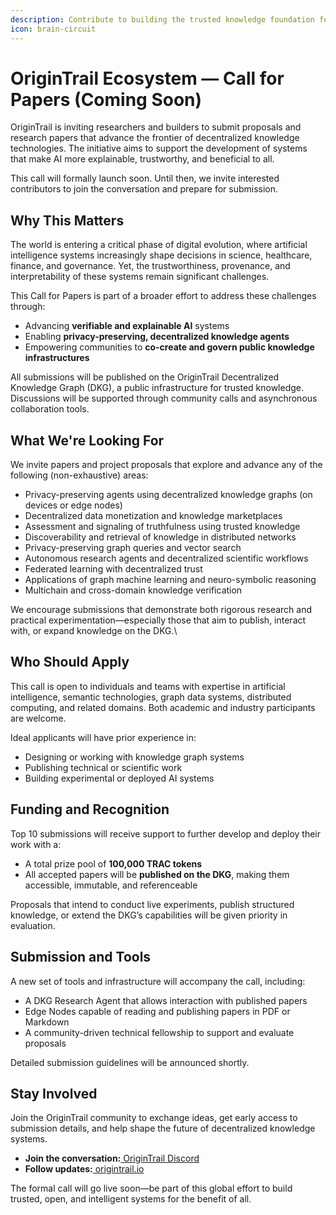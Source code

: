 ```yaml
---
description: Contribute to building the trusted knowledge foundation for AI and humanity.
icon: brain-circuit
---
```


# OriginTrail Ecosystem — Call for Papers (Coming Soon)

OriginTrail is inviting researchers and builders to submit proposals and research papers that advance the frontier of decentralized knowledge technologies. The initiative aims to support the development of systems that make AI more explainable, trustworthy, and beneficial to all.

This call will formally launch soon. Until then, we invite interested contributors to join the conversation and prepare for submission.

## Why This Matters

The world is entering a critical phase of digital evolution, where artificial intelligence systems increasingly shape decisions in science, healthcare, finance, and governance. Yet, the trustworthiness, provenance, and interpretability of these systems remain significant challenges.

This Call for Papers is part of a broader effort to address these challenges through:

* Advancing **verifiable and explainable AI** systems
* Enabling **privacy-preserving, decentralized knowledge agents**
* Empowering communities to **co-create and govern public knowledge infrastructures**

All submissions will be published on the OriginTrail Decentralized Knowledge Graph (DKG), a public infrastructure for trusted knowledge. Discussions will be supported through community calls and asynchronous collaboration tools.

## What We're Looking For

We invite papers and project proposals that explore and advance any of the following (non-exhaustive) areas:

* Privacy-preserving agents using decentralized knowledge graphs (on devices or edge nodes)
* Decentralized data monetization and knowledge marketplaces
* Assessment and signaling of truthfulness using trusted knowledge
* Discoverability and retrieval of knowledge in distributed networks
* Privacy-preserving graph queries and vector search
* Autonomous research agents and decentralized scientific workflows
* Federated learning with decentralized trust
* Applications of graph machine learning and neuro-symbolic reasoning
* Multichain and cross-domain knowledge verification

We encourage submissions that demonstrate both rigorous research and practical experimentation—especially those that aim to publish, interact with, or expand knowledge on the DKG.\


## Who Should Apply

This call is open to individuals and teams with expertise in artificial intelligence, semantic technologies, graph data systems, distributed computing, and related domains. Both academic and industry participants are welcome.

Ideal applicants will have prior experience in:

* Designing or working with knowledge graph systems
* Publishing technical or scientific work
* Building experimental or deployed AI systems

## Funding and Recognition

Top 10 submissions will receive support to further develop and deploy their work with a:

* A total prize pool of **100,000 TRAC tokens**
* All accepted papers will be **published on the DKG**, making them accessible, immutable, and referenceable

Proposals that intend to conduct live experiments, publish structured knowledge, or extend the DKG’s capabilities will be given priority in evaluation.

## Submission and Tools

A new set of tools and infrastructure will accompany the call, including:

* A DKG Research Agent that allows interaction with published papers
* Edge Nodes capable of reading and publishing papers in PDF or Markdown
* A community-driven technical fellowship to support and evaluate proposals

Detailed submission guidelines will be announced shortly.

## Stay Involved

Join the OriginTrail community to exchange ideas, get early access to submission details, and help shape the future of decentralized knowledge systems.

* **Join the conversation:**[ OriginTrail Discord](https://discord.gg/origintrail)
* **Follow updates:**[ origintrail.io](https://origintrail.io/)

The formal call will go live soon—be part of this global effort to build trusted, open, and intelligent systems for the benefit of all.

